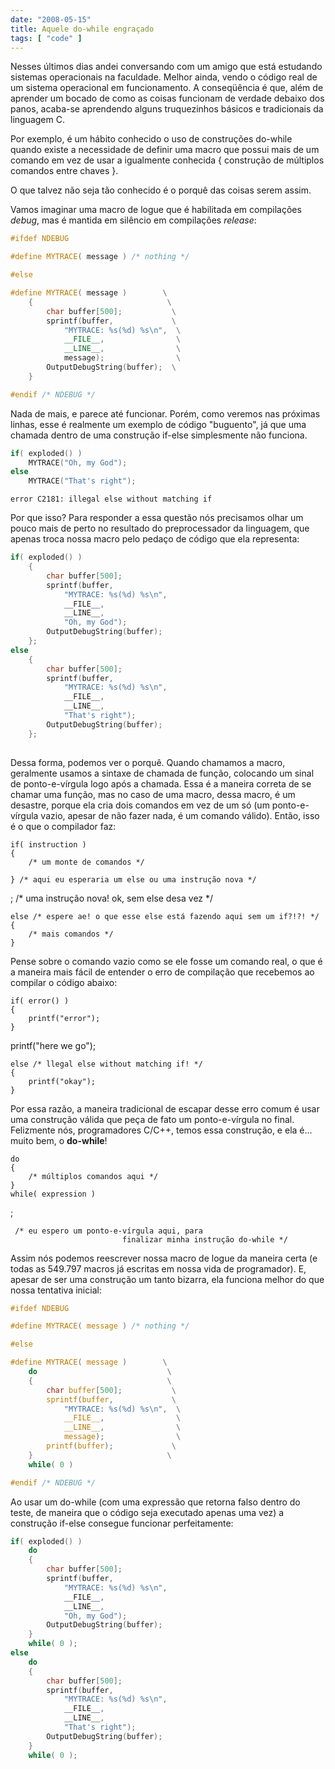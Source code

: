 ```yaml
---
date: "2008-05-15"
title: Aquele do-while engraçado
tags: [ "code" ]
---
```

Nesses últimos dias andei conversando com um amigo que está estudando sistemas operacionais na faculdade. Melhor ainda, vendo o código real de um sistema operacional em funcionamento. A conseqüência é que, além de aprender um bocado de como as coisas funcionam de verdade debaixo dos panos, acaba-se aprendendo alguns truquezinhos básicos e tradicionais da linguagem C.

Por exemplo, é um hábito conhecido o uso de construções do-while quando existe a necessidade de definir uma macro que possui mais de um comando em vez de usar a igualmente conhecida { construção de múltiplos comandos entre chaves }.

O que talvez não seja tão conhecido é o porquê das coisas serem assim.

Vamos imaginar uma macro de logue que é habilitada em compilações _debug_, mas é mantida em silêncio em compilações _release_:

```cpp
#ifdef NDEBUG

#define MYTRACE( message ) /* nothing */

#else

#define MYTRACE( message )        \
	{                              \
		char buffer[500];           \
		sprintf(buffer,             \
			"MYTRACE: %s(%d) %s\n",  \
			__FILE__,                \
			__LINE__,                \
			message);                \
		OutputDebugString(buffer);  \
	}

#endif /* NDEBUG */ 

```

Nada de mais, e parece até funcionar. Porém, como veremos nas próximas linhas, esse é realmente um exemplo de código "buguento", já que uma chamada dentro de uma construção if-else simplesmente não funciona.

```c
if( exploded() )
	MYTRACE("Oh, my God");
else
	MYTRACE("That's right"); 

```

    
    error C2181: illegal else without matching if

Por que isso? Para responder a essa questão nós precisamos olhar um pouco mais de perto no resultado do preprocessador da linguagem, que apenas troca nossa macro pelo pedaço de código que ela representa:

```c
if( exploded() )
	{
		char buffer[500];
		sprintf(buffer,
			"MYTRACE: %s(%d) %s\n",
			__FILE__,
			__LINE__,
			"Oh, my God");
		OutputDebugString(buffer);
	};
else
	{
		char buffer[500];
		sprintf(buffer,
			"MYTRACE: %s(%d) %s\n",
			__FILE__,
			__LINE__,
			"That's right");
		OutputDebugString(buffer);
	};
 

```

Dessa forma, podemos ver o porquê. Quando chamamos a macro, geralmente usamos a sintaxe de chamada de função, colocando um sinal de ponto-e-vírgula logo após a chamada. Essa é a maneira correta de se chamar uma função, mas no caso de uma macro, dessa macro, é um desastre, porque ela cria dois comandos em vez de um só (um ponto-e-vírgula vazio, apesar de não fazer nada, é um comando válido). Então, isso é o que o compilador faz:

    
    if( instruction )
    {
        /* um monte de comandos */
    
    } /* aqui eu esperaria um else ou uma instrução nova */

; /* uma instrução nova! ok, sem else desa vez */

    
    else /* espere ae! o que esse else está fazendo aqui sem um if?!?! */
    {
        /* mais comandos */
    }

Pense sobre o comando vazio como se ele fosse um comando real, o que é a maneira mais fácil de entender o erro de compilação que recebemos ao compilar o código abaixo:

    
    if( error() )
    {
        printf("error");
    }

printf("here we go");

    
    else /* llegal else without matching if! */
    {
        printf("okay");
    }

Por essa razão, a maneira tradicional de escapar desse erro comum é usar uma construção válida que peça de fato um ponto-e-vírgula no final. Felizmente nós, programadores C/C++, temos essa construção, e ela é... muito bem, o **do-while**!

    
    do
    {
        /* múltiplos comandos aqui */
    }
    while( expression )

;

    
     /* eu espero um ponto-e-vírgula aqui, para
                             finalizar minha instrução do-while */

Assim nós podemos reescrever nossa macro de logue da maneira certa (e todas as 549.797 macros já escritas em nossa vida de programador). E, apesar de ser uma construção um tanto bizarra, ela funciona melhor do que nossa tentativa inicial:

```c
#ifdef NDEBUG

#define MYTRACE( message ) /* nothing */

#else

#define MYTRACE( message )        \
	do                             \
	{                              \
		char buffer[500];           \
		sprintf(buffer,             \
			"MYTRACE: %s(%d) %s\n",  \
			__FILE__,                \
			__LINE__,                \
			message);                \
		printf(buffer);             \
	}                              \
	while( 0 )

#endif /* NDEBUG */ 

```

Ao usar um do-while (com uma expressão que retorna falso dentro do teste, de maneira que o código seja executado apenas uma vez) a construção if-else consegue funcionar perfeitamente:

```c
if( exploded() )
	do
	{
		char buffer[500];
		sprintf(buffer,
			"MYTRACE: %s(%d) %s\n",
			__FILE__,
			__LINE__,
			"Oh, my God");
		OutputDebugString(buffer);
	}
	while( 0 );
else
	do
	{
		char buffer[500];
		sprintf(buffer,
			"MYTRACE: %s(%d) %s\n",
			__FILE__,
			__LINE__,
			"That's right");
		OutputDebugString(buffer);
	}
	while( 0 );
 

```

